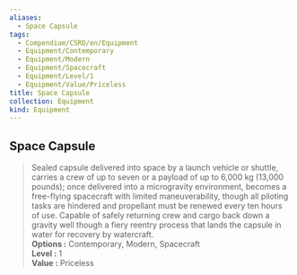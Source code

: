 ```yaml
---
aliases:
  - Space Capsule
tags:
  - Compendium/CSRD/en/Equipment
  - Equipment/Contemporary
  - Equipment/Modern
  - Equipment/Spacecraft
  - Equipment/Level/1
  - Equipment/Value/Priceless
title: Space Capsule
collection: Equipment
kind: Equipment
---
```

## Space Capsule  
  
>Sealed capsule delivered into space by a launch vehicle or shuttle, carries a crew of up to seven or a payload of up to 6,000 kg (13,000 pounds); once delivered into a microgravity environment, becomes a free-flying spacecraft with limited maneuverability, though all piloting tasks are hindered and propellant must be renewed every ten hours of use. Capable of safely returning crew and cargo back down a gravity well though a fiery reentry process that lands the capsule in water for recovery by watercraft.  
> **Options :** Contemporary, Modern, Spacecraft  
> **Level :** 1  
> **Value :** Priceless